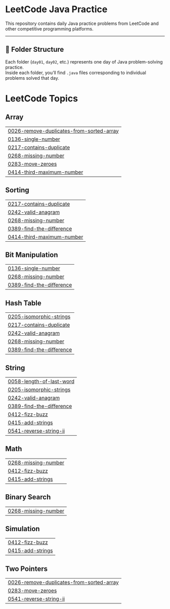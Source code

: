 # LeetCode Java Practice

This repository contains daily Java practice problems from LeetCode and other competitive programming platforms.

---

## 📁 Folder Structure

Each folder (`day01`, `day02`, etc.) represents one day of Java problem-solving practice.  
Inside each folder, you’ll find `.java` files corresponding to individual problems solved that day.

<!---LeetCode Topics Start-->
# LeetCode Topics
## Array
|  |
| ------- |
| [0026-remove-duplicates-from-sorted-array](https://github.com/rajeshacu/LeetCode-DSA/tree/master/0026-remove-duplicates-from-sorted-array) |
| [0136-single-number](https://github.com/rajeshacu/LeetCode-DSA/tree/master/0136-single-number) |
| [0217-contains-duplicate](https://github.com/rajeshacu/LeetCode-DSA/tree/master/0217-contains-duplicate) |
| [0268-missing-number](https://github.com/rajeshacu/LeetCode-DSA/tree/master/0268-missing-number) |
| [0283-move-zeroes](https://github.com/rajeshacu/LeetCode-DSA/tree/master/0283-move-zeroes) |
| [0414-third-maximum-number](https://github.com/rajeshacu/LeetCode-DSA/tree/master/0414-third-maximum-number) |
## Sorting
|  |
| ------- |
| [0217-contains-duplicate](https://github.com/rajeshacu/LeetCode-DSA/tree/master/0217-contains-duplicate) |
| [0242-valid-anagram](https://github.com/rajeshacu/LeetCode-DSA/tree/master/0242-valid-anagram) |
| [0268-missing-number](https://github.com/rajeshacu/LeetCode-DSA/tree/master/0268-missing-number) |
| [0389-find-the-difference](https://github.com/rajeshacu/LeetCode-DSA/tree/master/0389-find-the-difference) |
| [0414-third-maximum-number](https://github.com/rajeshacu/LeetCode-DSA/tree/master/0414-third-maximum-number) |
## Bit Manipulation
|  |
| ------- |
| [0136-single-number](https://github.com/rajeshacu/LeetCode-DSA/tree/master/0136-single-number) |
| [0268-missing-number](https://github.com/rajeshacu/LeetCode-DSA/tree/master/0268-missing-number) |
| [0389-find-the-difference](https://github.com/rajeshacu/LeetCode-DSA/tree/master/0389-find-the-difference) |
## Hash Table
|  |
| ------- |
| [0205-isomorphic-strings](https://github.com/rajeshacu/LeetCode-DSA/tree/master/0205-isomorphic-strings) |
| [0217-contains-duplicate](https://github.com/rajeshacu/LeetCode-DSA/tree/master/0217-contains-duplicate) |
| [0242-valid-anagram](https://github.com/rajeshacu/LeetCode-DSA/tree/master/0242-valid-anagram) |
| [0268-missing-number](https://github.com/rajeshacu/LeetCode-DSA/tree/master/0268-missing-number) |
| [0389-find-the-difference](https://github.com/rajeshacu/LeetCode-DSA/tree/master/0389-find-the-difference) |
## String
|  |
| ------- |
| [0058-length-of-last-word](https://github.com/rajeshacu/LeetCode-DSA/tree/master/0058-length-of-last-word) |
| [0205-isomorphic-strings](https://github.com/rajeshacu/LeetCode-DSA/tree/master/0205-isomorphic-strings) |
| [0242-valid-anagram](https://github.com/rajeshacu/LeetCode-DSA/tree/master/0242-valid-anagram) |
| [0389-find-the-difference](https://github.com/rajeshacu/LeetCode-DSA/tree/master/0389-find-the-difference) |
| [0412-fizz-buzz](https://github.com/rajeshacu/LeetCode-DSA/tree/master/0412-fizz-buzz) |
| [0415-add-strings](https://github.com/rajeshacu/LeetCode-DSA/tree/master/0415-add-strings) |
| [0541-reverse-string-ii](https://github.com/rajeshacu/LeetCode-DSA/tree/master/0541-reverse-string-ii) |
## Math
|  |
| ------- |
| [0268-missing-number](https://github.com/rajeshacu/LeetCode-DSA/tree/master/0268-missing-number) |
| [0412-fizz-buzz](https://github.com/rajeshacu/LeetCode-DSA/tree/master/0412-fizz-buzz) |
| [0415-add-strings](https://github.com/rajeshacu/LeetCode-DSA/tree/master/0415-add-strings) |
## Binary Search
|  |
| ------- |
| [0268-missing-number](https://github.com/rajeshacu/LeetCode-DSA/tree/master/0268-missing-number) |
## Simulation
|  |
| ------- |
| [0412-fizz-buzz](https://github.com/rajeshacu/LeetCode-DSA/tree/master/0412-fizz-buzz) |
| [0415-add-strings](https://github.com/rajeshacu/LeetCode-DSA/tree/master/0415-add-strings) |
## Two Pointers
|  |
| ------- |
| [0026-remove-duplicates-from-sorted-array](https://github.com/rajeshacu/LeetCode-DSA/tree/master/0026-remove-duplicates-from-sorted-array) |
| [0283-move-zeroes](https://github.com/rajeshacu/LeetCode-DSA/tree/master/0283-move-zeroes) |
| [0541-reverse-string-ii](https://github.com/rajeshacu/LeetCode-DSA/tree/master/0541-reverse-string-ii) |
<!---LeetCode Topics End-->